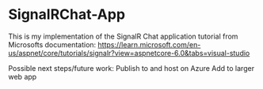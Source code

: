 # SignalRChat-App

This is my implementation of the SignalR Chat application tutorial from Microsofts documentation: 
  https://learn.microsoft.com/en-us/aspnet/core/tutorials/signalr?view=aspnetcore-6.0&tabs=visual-studio

Possible next steps/future work:
  Publish to and host on Azure
  Add to larger web app
